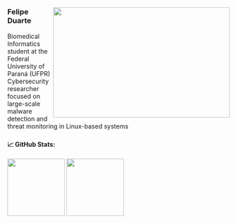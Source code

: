 
## 
<img src="https://images.alphacoders.com/131/1317390.png" min-width="400px" max-width="400px" width="400px" height="250px" align="right">

<h3 align="left">Felipe Duarte</h3>

 Biomedical Informatics student at the Federal University of Paraná (UFPR)
 Cybersecurity researcher focused on large-scale malware detection and threat monitoring in Linux-based systems

###

<h4 align="left">📈 GitHub Stats:</h4>

<div>
  <img height="130cm" src="https://github-profile-summary-cards.vercel.app/api/cards/profile-details?username=felipeduuartee&theme=github_dark"/>
<img height="130cm" src="https://github-readme-stats.vercel.app/api/top-langs/?username=felipeduuartee&hide_progress=true&theme=github_dark&cache_seconds=1800"/>
</div>

